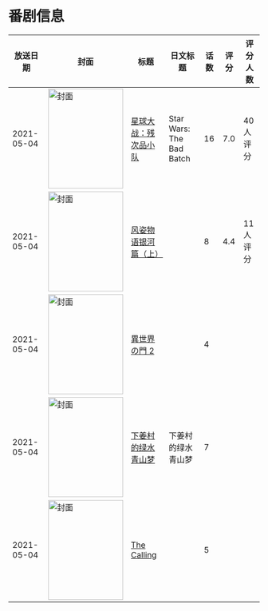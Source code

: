 # 番剧信息

|放送日期|封面|标题|日文标题|话数|评分|评分人数|
|---|---|---|---|---|---|---|
|2021-05-04|<img src="//lain.bgm.tv/pic/cover/c/92/82/331945_kKHak.jpg" alt="封面" style="width:150px;height:200px;object-fit:cover;">|[星球大战：残次品小队](https://bangumi.tv/subject/331945)|Star Wars: The Bad Batch|16|7.0|40人评分|
|2021-05-04|<img src="//lain.bgm.tv/pic/cover/c/24/b9/334585_1fGg9.jpg" alt="封面" style="width:150px;height:200px;object-fit:cover;">|[风姿物语银河篇（上）](https://bangumi.tv/subject/334585)||8|4.4|11人评分|
|2021-05-04|<img src="//lain.bgm.tv/pic/cover/c/f9/cb/382705_cc5bB.jpg" alt="封面" style="width:150px;height:200px;object-fit:cover;">|[異世界の門 2](https://bangumi.tv/subject/382705)||4|||
|2021-05-04|<img src="//lain.bgm.tv/pic/cover/c/e0/10/501251_552M5.jpg" alt="封面" style="width:150px;height:200px;object-fit:cover;">|[下姜村的绿水青山梦](https://bangumi.tv/subject/501251)|下姜村的绿水青山梦|7|||
|2021-05-04|<img src="//lain.bgm.tv/pic/cover/c/5b/c1/520639_77zO8.jpg" alt="封面" style="width:150px;height:200px;object-fit:cover;">|[The Calling](https://bangumi.tv/subject/520639)||5|||
